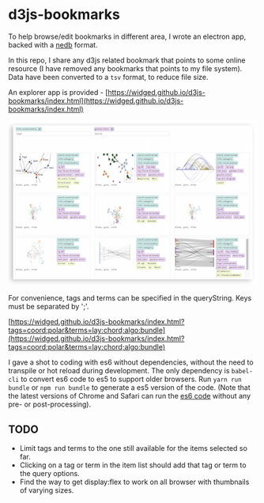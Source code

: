 # d3js-bookmarks

To help browse/edit bookmarks in different area, I wrote an electron app, backed with a [nedb](https://github.com/louischatriot/nedb) format.

In this repo, I share any d3js related bookmark that points to some online resource (I have removed any bookmarks that points to my file system). Data have been converted to a `tsv` format, to reduce file size.

An explorer app is provided - [https://widged.github.io/d3js-bookmarks/index.html](https://widged.github.io/d3js-bookmarks/index.html)

![app preview](preview.png "Bookmarks Explorer Preview")

For convenience, tags and terms can be specified in the queryString. Keys must be separated by ';'.

[https://widged.github.io/d3js-bookmarks/index.html?tags=coord:polar&terms=lay:chord;algo:bundle](https://widged.github.io/d3js-bookmarks/index.html?tags=coord:polar&terms=lay:chord;algo:bundle)

I gave a shot to coding with es6 without dependencies, without the need to transpile or hot reload during development. The only dependency is `babel-cli` to convert es6 code to es5 to support older browsers. Run `yarn run bundle` or `npm run bundle` to generate a es5 version of the code. (Note that the latest versions of Chrome and Safari can run the [es6 code](https://widged.github.io/d3js-bookmarks/app-dev.html) without any pre- or post-processing).

## TODO

* Limit tags and terms to the one still available for the items selected so far.
* Clicking on a tag or term in the item list should add that tag or term to the query options.
* Find the way to get display:flex to work on all browser with thumbnails of varying sizes.
